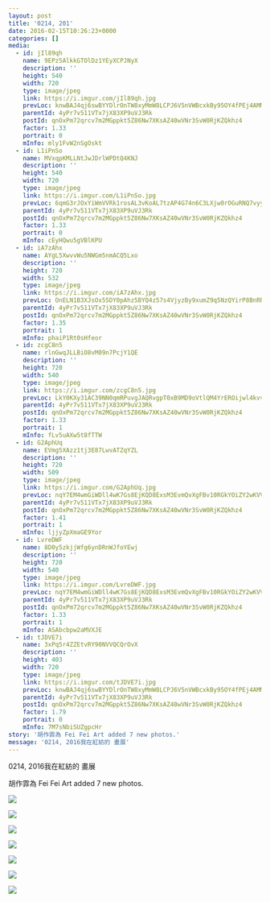 ```yaml
---
layout: post
title: '0214, 201' 
date: 2016-02-15T10:26:23+0000 
categories: [] 
media:
  - id: jIl89qh
    name: 9EPz5AlkkGTOlDz1YEyXCPJNyX
    description: ''   
    height: 540
    width: 720
    type: image/jpeg
    link: https://i.imgur.com/jIl89qh.jpg
    prevLoc: knwBAJ4qj6swBYYDlrOnTW8xyMmW8LCPJ6V5nVWBcxkBy95OY4fPEj4AMM2Qig3wK3ZNwNi632jroQAEF1zrQKmYr9uw4xpR06MjSv6AWZM06ySgRoJAKgooc1xq8Q0rVEuWv4wz5WgMclW8J4AA2ETNEgxK8DkAuxQqgx9wjosmVV3G9xy5S32JowwxVnuVPX32L8PxFyjyvrDMgkCx7qNE9qQmIvB1OlA2WOc4wxG5x8wGi6X3nl7gM8CNZpkJBYJJC5j
    parentId: 4yPr7v511VTx7jX83XP9uVJ3Rk
    postId: qnOxPm72qrcv7m2MGppkt5Z86Nw7XKsAZ40wVNr3SvW0RjKZQkhz4
    factor: 1.33
    portrait: 0
    mInfo: mly1FvW2nSgOskt
  - id: L1iPnSo
    name: MVxqpKMLLNtJwJDrlWPDtQ4KNJ
    description: ''   
    height: 540
    width: 720
    type: image/jpeg
    link: https://i.imgur.com/L1iPnSo.jpg
    prevLoc: 6qmG3rJOxYiWmVVRk1rosAL3vKoAL7tzAP4G74n6C3LXjw0rOGuRNQ7vyyGEIO9yY9qxyxIWlJkyYgQAh8MAzYykAqFPA49mOrlxhv1kEG2A1pUmGK240DWqU7mgEY1rLrIQ85097oNlfDqgpo6QkrhVyKjlzrwGiy35RyzxW9C5QQJE2DXrSV10MLL2GGUNXz45YA8LCjWmBnL8gMiJ7B03P5yNFX5kVoMWL7SkEApQ8kjYfnZYQ0BqZgH9NrExM6kQUmr
    parentId: 4yPr7v511VTx7jX83XP9uVJ3Rk
    postId: qnOxPm72qrcv7m2MGppkt5Z86Nw7XKsAZ40wVNr3SvW0RjKZQkhz4
    factor: 1.33
    portrait: 0
    mInfo: cEyHQwu5gVBlKPU
  - id: iA7zAhx
    name: AYgL5XwvvWu5NWGm5nmACQ5Lxo
    description: ''   
    height: 720
    width: 532
    type: image/jpeg
    link: https://i.imgur.com/iA7zAhx.jpg
    prevLoc: OnELN1B3XJsOx55DY0pAhz5BYQ4z57s4VjyzBy9xumZ9q5NzQYirP8BnRRlYiDlQzpEA9EC6Q949BGNySPWAMyJGYwcm2m6MmwP6t7LpEWGPqysvM5D2yv55sWvEYZWRgAHkGl870X63Fr7vRVlZVvHJzYXZBEy9S2EWq2D5R8slGGJL6wQyIo2JAEEG4vfNGnw3vr90f0PKLNpNPgSgqYXQzQogSoR5kX83xlfADy8p1Nz2cNjxKyDLXWf3nrl6893QcyY
    parentId: 4yPr7v511VTx7jX83XP9uVJ3Rk
    postId: qnOxPm72qrcv7m2MGppkt5Z86Nw7XKsAZ40wVNr3SvW0RjKZQkhz4
    factor: 1.35
    portrait: 1
    mInfo: phaiP1Rt0sHfeor
  - id: zcgC8n5
    name: rlnGwqJLLBiO8vM09n7PcjY1QE
    description: ''   
    height: 720
    width: 540
    type: image/jpeg
    link: https://i.imgur.com/zcgC8n5.jpg
    prevLoc: LkY0KXy31AC39NN0qmRPuvgJAQRvgpT0xB9MD9oVtlQM4YrEROijwl4kvvY1cJwovBq64qC014q47Bzxc3MDWL80GLiwOYg51P7RSGnygqlYAQflZgx4j78vtMyZ2om05oI3rXDvwpw6c2mqAJWG4WFx7yDMmY8mh7BqX725JNiYZZ5GmA7niXBAWNNvpphZL5E2584EH56RkmKMDRirq0JlkoG5iN62EyAjPDcDj3QgDz3rh018pEOrkKUR925Ow83Wupz
    parentId: 4yPr7v511VTx7jX83XP9uVJ3Rk
    postId: qnOxPm72qrcv7m2MGppkt5Z86Nw7XKsAZ40wVNr3SvW0RjKZQkhz4
    factor: 1.33
    portrait: 1
    mInfo: fLv5uAXw5t8fTTW
  - id: G2AphUq
    name: EVmg5XAzz1tj3E87LwvATZqYZL
    description: ''   
    height: 720
    width: 509
    type: image/jpeg
    link: https://i.imgur.com/G2AphUq.jpg
    prevLoc: nqY7EM4wmGiWDll4wK7Gs8EjKQD8ExsM3EvmQvXgFBv10RGkYOiZY2wKVVQpToPLv6BrgBslZy1yn7AMFA5nPJLKgBf6j6nRyVA0CGDxoJ5OBZsEkNP8wzBYIKJgOpy7MVT6Y5pjyDwyfjMJYJJZ7GSKE7rQrkNvcoxA7oBYKguLXXD43m18t91zlQQOKxUgo2NJ4nB8ilpYB34ozKsWJWZV6mzZFg2x8MQRZkILyWxjQ5p7Tgk5Wom375cMxQLKWOj6fqn
    parentId: 4yPr7v511VTx7jX83XP9uVJ3Rk
    postId: qnOxPm72qrcv7m2MGppkt5Z86Nw7XKsAZ40wVNr3SvW0RjKZQkhz4
    factor: 1.41
    portrait: 1
    mInfo: ljjyZpXmaGE9Yor
  - id: LvreDWF
    name: 8D0y5zkjjWfg6ynDRnWJfoYEwj
    description: ''   
    height: 720
    width: 540
    type: image/jpeg
    link: https://i.imgur.com/LvreDWF.jpg
    prevLoc: nqY7EM4wmGiWDll4wK7Gs8EjKQD8ExsM3EvmQvXgFBv10RGkYOiZY2wKVVQpToPLv6BrgBslZy1yn7AMFA5nPJLK0mc6j00oXKLMcGDxoJ5OB8Co90Y1PRXNiKXjwKMJrpS6N8BQDqk5c1xjQw4pnBfK1RYN9g9WcoxA7oBYKguLXXD43m18t91zlQQOx5HgL94W0gj0SXN1852v30sWp25OELQQiXzAnL99n7uOE3Yr2qr3cJMkLQnEvmCMxLjv4j6KcqN
    parentId: 4yPr7v511VTx7jX83XP9uVJ3Rk
    postId: qnOxPm72qrcv7m2MGppkt5Z86Nw7XKsAZ40wVNr3SvW0RjKZQkhz4
    factor: 1.33
    portrait: 1
    mInfo: ASAbcbpw2aMVXJE
  - id: tJDVE7i
    name: 3xPq5r4ZZEtvRY90NVVQCQrOvX
    description: ''   
    height: 403
    width: 720
    type: image/jpeg
    link: https://i.imgur.com/tJDVE7i.jpg
    prevLoc: knwBAJ4qj6swBYYDlrOnTW8xyMmW8LCPJ6V5nVWBcxkBy95OY4fPEj4AMM2Qig3wzODEZDt4k3J3l1Gmf1zrQKYkW8uOYw3OXEAjtv6AWZM0JNugRoJAKNq7H536RJpZBVTWmgp5jL9gszGQGRELwAUNO91yMQ19cxQqgx9wjosmVV3G9xy5S32JowwxnxtXj50293zmcJ9ZMDEqryTxqvVl5GVLfv0VEQN1AZi9RW1MR0g0Fw12xnB13KfNZp5jAE8YU5K
    parentId: 4yPr7v511VTx7jX83XP9uVJ3Rk
    postId: qnOxPm72qrcv7m2MGppkt5Z86Nw7XKsAZ40wVNr3SvW0RjKZQkhz4
    factor: 1.79
    portrait: 0
    mInfo: 7M7sNbiSUZgpcHr
story: '胡作霏為 Fei Fei Art added 7 new photos.'  
message: '0214, 2016我在紅紡的 畫展'  
---
```


0214, 2016我在紅紡的 畫展
 
 
[//]: #story:
胡作霏為 Fei Fei Art added 7 new photos.


[//]: #media:  
<a href="https://i.imgur.com/jIl89qh.jpg"><img class="postImage" src="https://i.imgur.com/jIl89qhh.jpg" />  
</a>    


<a href="https://i.imgur.com/L1iPnSo.jpg"><img class="postImage" src="https://i.imgur.com/L1iPnSoh.jpg" />  
</a>    


<a href="https://i.imgur.com/iA7zAhx.jpg"><img class="postImage" src="https://i.imgur.com/iA7zAhxh.jpg" />  
</a>    


<a href="https://i.imgur.com/zcgC8n5.jpg"><img class="postImage" src="https://i.imgur.com/zcgC8n5h.jpg" />  
</a>    


<a href="https://i.imgur.com/G2AphUq.jpg"><img class="postImage" src="https://i.imgur.com/G2AphUqh.jpg" />  
</a>    


<a href="https://i.imgur.com/LvreDWF.jpg"><img class="postImage" src="https://i.imgur.com/LvreDWFh.jpg" />  
</a>    


<a href="https://i.imgur.com/tJDVE7i.jpg"><img class="postImage" src="https://i.imgur.com/tJDVE7ih.jpg" />  
</a>   
